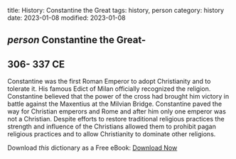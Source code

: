 title: History: Constantine the Great
tags: history, person
category: history
date: 2023-01-08
modified: 2023-01-08

## _person_  Constantine the Great-
  306-
337 CE
-
Constantine was
the first Roman Emperor to adopt Christianity and to tolerate it.
His famous Edict of Milan officially recognized the religion.
Constantine believed that the power of the cross had brought him
victory in battle against the Maxentius at the Milvian Bridge.
Constantine paved the way for Christian emperors and Rome and after
him only one emperor was not a Christian.   Despite efforts to restore
traditional religious practices the strength and influence of the
Christians allowed them to prohibit pagan religious practices and to
allow Christianity to dominate other religions.


Download *this* dictionary as a Free eBook: [Download Now]({static}static/CairnsHistoryDictionary.pdf)

